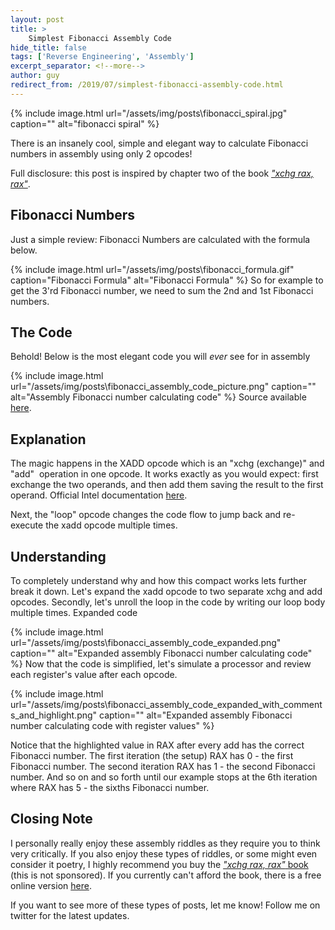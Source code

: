 ```yaml
---
layout: post
title: >
    Simplest Fibonacci Assembly Code
hide_title: false
tags: ['Reverse Engineering', 'Assembly']
excerpt_separator: <!--more-->
author: guy
redirect_from: /2019/07/simplest-fibonacci-assembly-code.html
---
```


{% include image.html url="/assets/img/posts\fibonacci_spiral.jpg" caption="" alt="fibonacci spiral" %}

There is an insanely cool, simple and elegant way to calculate Fibonacci numbers in assembly using only 2 opcodes!
<!--more-->
Full disclosure: this post is inspired by chapter two of the book *["xchg rax, rax"](https://www.amazon.com/dp/1502958082)*.
## Fibonacci Numbers
Just a simple review: Fibonacci Numbers are calculated with the formula below.

{% include image.html url="/assets/img/posts\fibonacci_formula.gif" caption="Fibonacci Formula" alt="Fibonacci Formula" %}
So for example to get the 3'rd Fibonacci number, we need to sum the 2nd and 1st Fibonacci numbers.
## The Code
Behold\! Below is the most elegant code you will *ever* see for in assembly

{% include image.html url="/assets/img/posts\fibonacci_assembly_code_picture.png" caption="" alt="Assembly Fibonacci number calculating code" %}
Source available [here](https://gist.github.com/guywhataguy/23014e569bc5793c0ea6f28922da6bae).
## Explanation
The magic happens in the XADD opcode which is an "xchg \(exchange\)" and "add"  operation in one opcode. It works exactly as you would expect: first exchange the two operands, and then add them saving the result to the first operand. Official Intel documentation [here](https://www.intel.com/content/dam/www/public/us/en/documents/manuals/64-ia-32-architectures-software-developer-instruction-set-reference-manual-325383.pdf#G9.261161).

Next, the "loop" opcode changes the code flow to jump back and re\-execute the xadd opcode multiple times.
## Understanding
To completely understand why and how this compact works lets further break it down. Let's expand the xadd opcode to two separate xchg and add opcodes. Secondly, let's unroll the loop in the code by writing our loop body multiple times.
Expanded code

{% include image.html url="/assets/img/posts\fibonacci_assembly_code_expanded.png" caption="" alt="Expanded assembly Fibonacci number calculating code" %}
Now that the code is simplified, let's simulate a processor and review each register's value after each opcode.

{% include image.html url="/assets/img/posts\fibonacci_assembly_code_expanded_with_comments_and_highlight.png" caption="" alt="Expanded assembly Fibonacci number calculating code with register values" %}

Notice that the highlighted value in RAX after every add has the correct Fibonacci number. The first iteration \(the setup\) RAX has 0 \- the first Fibonacci number. The second iteration RAX has 1 \- the second Fibonacci number. And so on and so forth until our example stops at the 6th iteration where RAX has 5 \- the sixths Fibonacci number.
## Closing Note
I personally really enjoy these assembly riddles as they require you to think very critically. If you also enjoy these types of riddles, or some might even consider it poetry, I highly recommend you buy the [*"xchg rax, rax"* book](https://www.amazon.com/dp/1502958082) \(this is not sponsored\). If you currently can't afford the book, there is a free online version [here](https://www.xorpd.net/pages/xchg_rax/snip_00.html).

If you want to see more of these types of posts, let me know\! Follow me on twitter for the latest updates.
